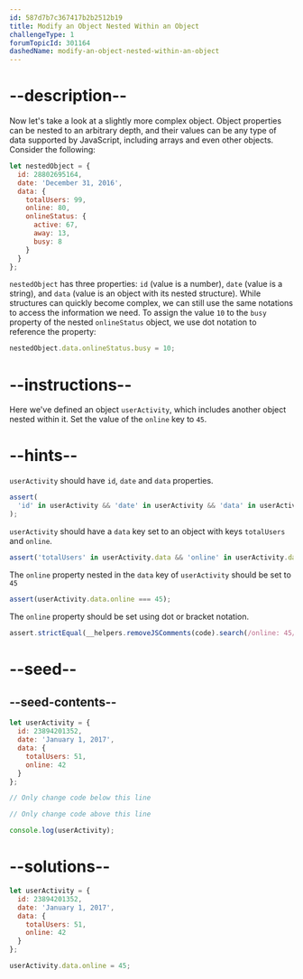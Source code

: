```yaml
---
id: 587d7b7c367417b2b2512b19
title: Modify an Object Nested Within an Object
challengeType: 1
forumTopicId: 301164
dashedName: modify-an-object-nested-within-an-object
---
```


# --description--

Now let's take a look at a slightly more complex object. Object properties can be nested to an arbitrary depth, and their values can be any type of data supported by JavaScript, including arrays and even other objects. Consider the following:

```js
let nestedObject = {
  id: 28802695164,
  date: 'December 31, 2016',
  data: {
    totalUsers: 99,
    online: 80,
    onlineStatus: {
      active: 67,
      away: 13,
      busy: 8
    }
  }
};
```

`nestedObject` has three properties: `id` (value is a number), `date` (value is a string), and `data` (value is an object with its nested structure). While structures can quickly become complex, we can still use the same notations to access the information we need. To assign the value `10` to the `busy` property of the nested `onlineStatus` object, we use dot notation to reference the property:

```js
nestedObject.data.onlineStatus.busy = 10;
```

# --instructions--

Here we've defined an object `userActivity`, which includes another object nested within it. Set the value of the `online` key to `45`.

# --hints--

`userActivity` should have `id`, `date` and `data` properties.

```js
assert(
  'id' in userActivity && 'date' in userActivity && 'data' in userActivity
);
```

`userActivity` should have a `data` key set to an object with keys `totalUsers` and `online`.

```js
assert('totalUsers' in userActivity.data && 'online' in userActivity.data);
```

The `online` property nested in the `data` key of `userActivity` should be set to `45`

```js
assert(userActivity.data.online === 45);
```

The `online` property should be set using dot or bracket notation.

```js
assert.strictEqual(__helpers.removeJSComments(code).search(/online: 45/), -1);
```

# --seed--

## --seed-contents--

```js
let userActivity = {
  id: 23894201352,
  date: 'January 1, 2017',
  data: {
    totalUsers: 51,
    online: 42
  }
};

// Only change code below this line

// Only change code above this line

console.log(userActivity);
```

# --solutions--

```js
let userActivity = {
  id: 23894201352,
  date: 'January 1, 2017',
  data: {
    totalUsers: 51,
    online: 42
  }
};

userActivity.data.online = 45;
```
